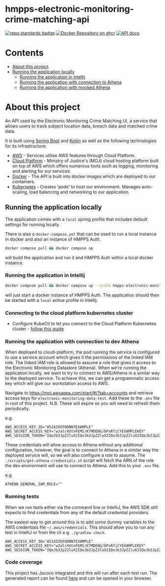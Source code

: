 # hmpps-electronic-monitoring-crime-matching-api

[![repo standards badge](https://img.shields.io/badge/endpoint.svg?&style=flat&logo=github&url=https%3A%2F%2Foperations-engineering-reports.cloud-platform.service.justice.gov.uk%2Fapi%2Fv1%2Fcompliant_public_repositories%2Fhmpps-electronic-monitoring-crime-matching-api)](https://operations-engineering-reports.cloud-platform.service.justice.gov.uk/public-report/hmpps-electronic-monitoring-crime-matching-api "Link to report")
[![Docker Repository on ghcr](https://img.shields.io/badge/ghcr.io-repository-2496ED.svg?logo=docker)](https://ghcr.io/ministryofjustice/hmpps-electronic-monitoring-crime-matching-api)
[![API docs](https://img.shields.io/badge/API_docs_-view-85EA2D.svg?logo=swagger)](https://hmpps-electronic-monitoring-crime-matching-api-dev.hmpps.service.justice.gov.uk/webjars/swagger-ui/index.html?configUrl=/v3/api-docs)

# Contents
- [About this project](#about-this-project)
- [Running the application locally](#running-the-application-locally)
  - [Running the application in intellij](#running-the-application-in-intellij)
  - [Running the application with connection to Athena](#running-the-application-with-connection-to-dev-athena)
  - [Running the application with mocked Athena](#running-the-application-with-mocked-athena)

# About this project

An API used by the Electronic Monitoring Crime Matching UI, a service that allows users to track subject location data, 
breach data and matched crime data.

It is built using [Spring Boot](https://spring.io/projects/spring-boot/) and [Kotlin](https://kotlinlang.org/) as well as the following technologies for its infrastructure:
- [AWS](https://aws.amazon.com/) - Services utilise AWS features through Cloud Platform.
- [Cloud Platform](https://user-guide.cloud-platform.service.justice.gov.uk/#cloud-platform-user-guide) - Ministry of
  Justice's (MOJ) cloud hosting platform built on top of AWS which offers numerous tools such as logging, monitoring and
  alerting for our services.
- [Docker](https://www.docker.com/) - The API is built into docker images which are deployed to our containers.
- [Kubernetes](https://kubernetes.io/docs/home/) - Creates 'pods' to host our environment. Manages auto-scaling, load
  balancing and networking to our application.

## Running the application locally

The application comes with a `local` spring profile that includes default settings for running locally.

There is also a `docker-compose.yml` that can be used to run a local instance in docker and also an
instance of HMPPS Auth.

```bash
docker compose pull && docker compose up
```

will build the application and run it and HMPPS Auth within a local docker instance.

### Running the application in Intellij

```bash
docker compose pull && docker compose up --scale hmpps-electronic-monitoring-crime-matching-api=0
```
will just start a docker instance of HMPPS Auth. The application should then be started with a `local` active profile
in Intellij.

### Connecting to the cloud platform kubernetes cluster

- Configure KubeCtl to let you connect to the Cloud Platform Kubernetes cluster - [follow this guide](https://user-guide.cloud-platform.service.justice.gov.uk/documentation/getting-started/kubectl-config.html)

### Running the application with connection to dev Athena

When deployed to cloud-platform, the pod running the service is configured to use a service account which gives 
it the permissions of the linked IAM role. The linked IAM role is allowed to assume a role that gives it access to the 
Electronic Monitoring Datastore (Athena). When we're running the application locally, we want to try to connect to 
AWS/Athena in a similar way to the deployed service. To achieve this, we can get a programmatic access key which will 
give our workstation access to AWS.

Navigate to https://moj.awsapps.com/start/#/?tab=accounts and retrieve access keys for 
`electronic-monitoring-data-test`. Add these to the `.env` file in root of this project. N.B. These will expire so you
will need to refresh them periodically.

e.g.
```env
AWS_ACCESS_KEY_ID="ASIAIOSFODNN7EXAMPLE"
AWS_SECRET_ACCESS_KEY="wJalrXUtnFEMI/K7MDENG/bPxRfiCYEXAMPLEKEY"
AWS_SESSION_TOKEN="IQoJb3JpZ2luX2IQoJb3JpZ2luX2IQoJb3JpZ2luX2IQoJb3JpZ2luX2IQoJb3JpZVERYLONGSTRINGEXAMPLE"
```

These credentials will allow access to Athena without any additional configuration, however, the goal is to connect 
to Athena in a similar way the deployed service will, so we will also configure a role to assume. The 
`./scripts/get-athena-credentials.sh` script will fetch the ARN of the role the dev environment will use to connect to 
Athena. Add this to your `.env` file.

e.g.
```env
ATHENA_GENERAL_IAM_ROLE=""
```

### Running tests

When we run tests either via the command line or IntelliJ, the AWS SDK still expects to find credentials from any of the 
default credential providers.

The easiest way to get around this is to add some dummy variables to the AWS credentials file `~/.aws/credentials`. This should allow you to
run any test in IntelliJ or from the cli e.g. `./gradlew check`.

```text
AWS_ACCESS_KEY_ID="ASIAIOSFODNN7EXAMPLE"
AWS_SECRET_ACCESS_KEY="wJalrXUtnFEMI/K7MDENG/bPxRfiCYEXAMPLEKEY"
AWS_SESSION_TOKEN="IQoJb3JpZ2luX2IQoJb3JpZ2luX2IQoJb3JpZ2luX2IQoJb3JpZ2luX2IQoJb3JpZVERYLONGSTRINGEXAMPLE"
```

### Code coverage
This project has Jacoco integrated and this will run after each test run. The generated report can be found [here](build/reports/jacoco/test/html/index.html) and can be opened in your browser.
